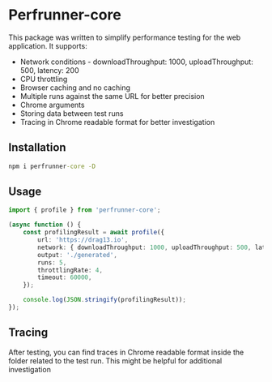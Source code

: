 # Perfrunner-core

This package was written to simplify performance testing for the web application. It supports:

* Network conditions - downloadThroughput: 1000, uploadThroughput: 500, latency: 200
* CPU throttling
* Browser caching and no caching
* Multiple runs against the same URL for better precision
* Chrome arguments
* Storing data between test runs
* Tracing in Chrome readable format for better investigation

## Installation

```cmd
npm i perfrunner-core -D
```

## Usage

```ts
import { profile } from 'perfrunner-core';

(async function () {
    const profilingResult = await profile({
        url: 'https://drag13.io',
        network: { downloadThroughput: 1000, uploadThroughput: 500, latency: 200 },
        output: './generated',
        runs: 5,
        throttlingRate: 4,
        timeout: 60000,
    });

    console.log(JSON.stringify(profilingResult));
});
```
## Tracing

After testing, you can find traces in Chrome readable format inside the folder related to the test run. This might be helpful for additional investigation
